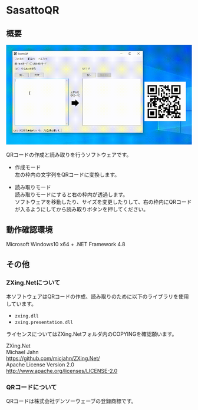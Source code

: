 # SasattoQR

## 概要

<img width="768"  src="./image/img.gif">

QRコードの作成と読み取りを行うソフトウェアです。  
* 作成モード  
左の枠内の文字列をQRコードに変換します。  

* 読み取りモード  
読み取りモードにすると右の枠内が透過します。  
ソフトウェアを移動したり、サイズを変更したりして、右の枠内にQRコードが入るようにしてから読み取りボタンを押してください。 

## 動作確認環境
Microsoft Windows10 x64 + .NET Framework 4.8

## その他

### ZXing.Netについて

本ソフトウェアはQRコードの作成、読み取りのために以下のライブラリを使用しています。  

* `zxing.dll`  
* `zxing.presentation.dll`  

ライセンスについてはZXing.Netフォルダ内のCOPYINGを確認願います。  

ZXing.Net  
Michael Jahn  
https://github.com/micjahn/ZXing.Net/  
Apache License Version 2.0  
http://www.apache.org/licenses/LICENSE-2.0  

### QRコードについて

QRコードは株式会社デンソーウェーブの登録商標です。
